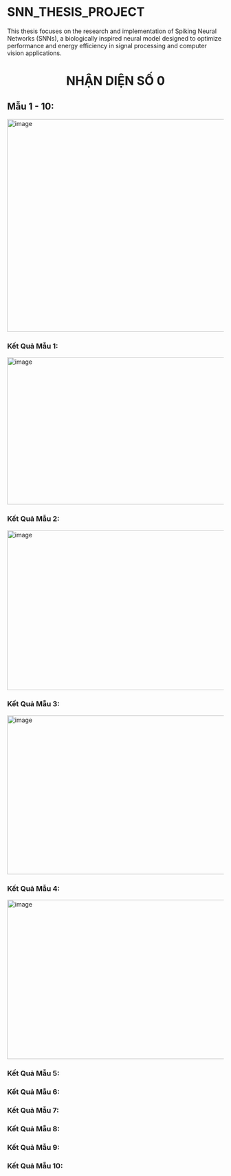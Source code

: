 # SNN_THESIS_PROJECT
This thesis focuses on the research and implementation of Spiking Neural Networks (SNNs), a biologically inspired neural model designed to optimize performance and energy efficiency in signal processing and computer vision applications.


<h1 align="center">NHẬN DIỆN SỐ 0</h1>

<h2>Mẫu 1 - 10:</h2>
<img width="1749" height="494" alt="image" src="https://github.com/user-attachments/assets/642dda06-417b-4a4b-95bd-1d53472d0ee3" />

<h3>Kết Quả Mẫu 1:</h3>
<img width="995" height="342" alt="image" src="https://github.com/user-attachments/assets/28e55208-c16a-4102-b5ae-fc6e01ff1fd7" />
<h3>Kết Quả Mẫu 2:</h3>
<img width="996" height="371" alt="image" src="https://github.com/user-attachments/assets/d927137a-5e5e-414a-8425-9a0e4f34926b" />
<h3>Kết Quả Mẫu 3:</h3>
<img width="997" height="369" alt="image" src="https://github.com/user-attachments/assets/16f802af-8479-4847-9254-a11ff3639c07" />
<h3>Kết Quả Mẫu 4:</h3>
<img width="1003" height="370" alt="image" src="https://github.com/user-attachments/assets/913857b1-4508-486a-9068-f5527f91ad7f" />

<h3>Kết Quả Mẫu 5:</h3>
<h3>Kết Quả Mẫu 6:</h3>
<h3>Kết Quả Mẫu 7:</h3>
<h3>Kết Quả Mẫu 8:</h3>
<h3>Kết Quả Mẫu 9:</h3>
<h3>Kết Quả Mẫu 10:</h3>
